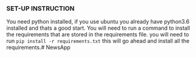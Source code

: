 
### SET-UP INSTRUCTION
You need python installed, if you use ubuntu you already have python3.6 installed and thats a good start.
You will need to run a command to install the requirements that are stored in the requirements file. you will need to run <code>pip install -r requirements.txt</code> this will go ahead and install all the requirements.# NewsApp
